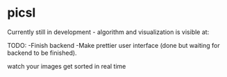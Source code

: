 # picsl
Currently still in development - algorithm and visualization is visible at:

TODO: 
  -Finish backend
  -Make prettier user interface (done but waiting for backend to be finished).
  
watch your images get sorted in real time
